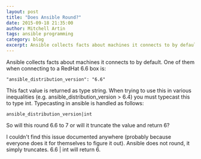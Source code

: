 ```yaml
---
layout: post
title: "Does Ansible Round?"
date: 2015-09-18 21:35:00
author: Mitchell Artin
tags: ansible programming
category: blog
excerpt: Ansible collects facts about machines it connects to by default.  One of them when connecting to a RedHat 6.6 box is "ansible_distribution_version"
---
```

Ansible collects facts about machines it connects to by default.  One of them when connecting to a RedHat 6.6 box is:

`"ansible_distribution_version": "6.6"`

This fact value is returned as type string.  When trying to use this in various inequalities (e.g. ansible_distribution_version > 6.4) you must typecast this to type int.  Typecasting in ansible is handled as follows:

`ansible_distribution_version|int`

So will this round 6.6 to 7 or will it truncate the value and return 6?

I couldn't find this issue documented anywhere (probably because everyone does it for themselves to figure it out).  Ansible does not round, it simply truncates.  6.6 \| int will return 6.
